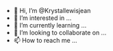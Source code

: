 - 👋 Hi, I’m @Krystallewisjean
- 👀 I’m interested in ...
- 🌱 I’m currently learning ...
- 💞️ I’m looking to collaborate on ...
- 📫 How to reach me ...

<!---
Krystallewisjean/Krystallewisjean is a ✨ special ✨ repository because its `README.md` (this file) appears on your GitHub profile.
You can click the Preview link to take a look at your changes.
--->
